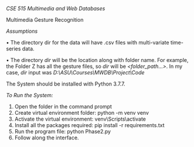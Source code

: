 *CSE 515 Multimedia and Web Databases*

Multimedia Gesture Recognition


*Assumptions*

•	The directory dir for the data will have .csv files with multi-variate time-series data.

•	 The directory *dir* will be the location along with folder name. For example, the Folder Z has all the gesture files, 
so *dir* will be *<folder_path…>*. In my case, *dir* input was *D:\ASU\Courses\MWDB\Project\Code*


The System should be installed with Python 3.7.7.

*To Run the System:*
1.	Open the folder in the command prompt
2.	Create virtual environment folder: python -m venv venv
3.	Activate the virtual environment: venv\Scripts\activate
4.	Install all the packages required: pip install -r requirements.txt
5.	Run the program file: python Phase2.py
6.	Follow along the interface. 
